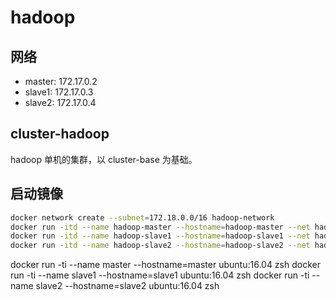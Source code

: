 # hadoop

## 网络

- master: 172.17.0.2
- slave1: 172.17.0.3
- slave2: 172.17.0.4

## cluster-hadoop

hadoop 单机的集群，以 cluster-base 为基础。

## 启动镜像

```bash
docker network create --subnet=172.18.0.0/16 hadoop-network
docker run -itd --name hadoop-master --hostname=hadoop-master --net hadoop-network --ip 172.18.0.2 cluster-hadoop zsh
docker run -itd --name hadoop-slave1 --hostname=hadoop-slave1 --net hadoop-network --ip 172.18.0.2 cluster-hadoop zsh
docker run -itd --name hadoop-slave2 --hostname=hadoop-slave2 --net hadoop-network --ip 172.18.0.2 cluster-hadoop zsh
```

docker run -ti --name master --hostname=master ubuntu:16.04 zsh
docker run -ti --name slave1 --hostname=slave1 ubuntu:16.04 zsh
docker run -ti --name slave2 --hostname=slave2 ubuntu:16.04 zsh